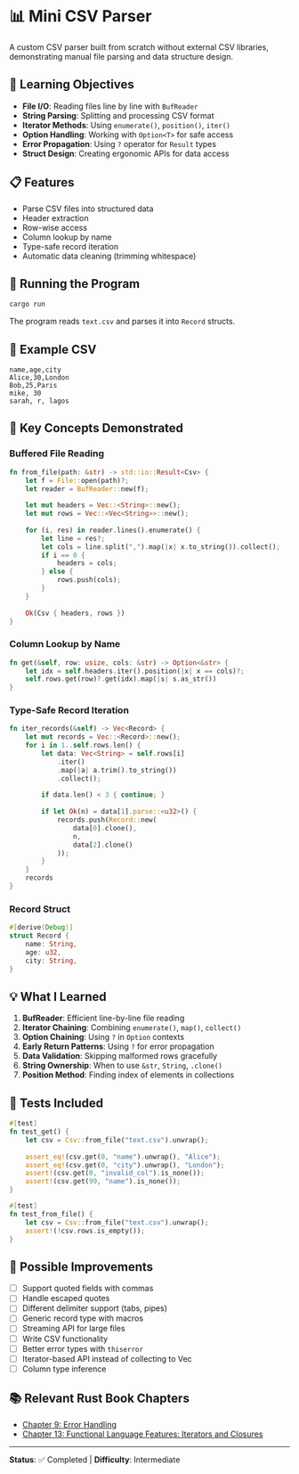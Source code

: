 # 📊 Mini CSV Parser

A custom CSV parser built from scratch without external CSV libraries, demonstrating manual file parsing and data structure design.

## 🎯 Learning Objectives

- **File I/O**: Reading files line by line with `BufReader`
- **String Parsing**: Splitting and processing CSV format
- **Iterator Methods**: Using `enumerate()`, `position()`, `iter()`
- **Option Handling**: Working with `Option<T>` for safe access
- **Error Propagation**: Using `?` operator for `Result` types
- **Struct Design**: Creating ergonomic APIs for data access

## 📋 Features

- Parse CSV files into structured data
- Header extraction
- Row-wise access
- Column lookup by name
- Type-safe record iteration
- Automatic data cleaning (trimming whitespace)

## 🚀 Running the Program

```bash
cargo run
```

The program reads `text.csv` and parses it into `Record` structs.

## 📝 Example CSV

```csv
name,age,city
Alice,30,London
Bob,25,Paris
mike, 30
sarah, r, lagos
```

## 🔑 Key Concepts Demonstrated

### Buffered File Reading
```rust
fn from_file(path: &str) -> std::io::Result<Csv> {
    let f = File::open(path)?;
    let reader = BufReader::new(f);
    
    let mut headers = Vec::<String>::new();
    let mut rows = Vec::<Vec<String>>::new();
    
    for (i, res) in reader.lines().enumerate() {
        let line = res?;
        let cols = line.split(",").map(|x| x.to_string()).collect();
        if i == 0 {
            headers = cols;
        } else {
            rows.push(cols);
        }
    }
    
    Ok(Csv { headers, rows })
}
```

### Column Lookup by Name
```rust
fn get(&self, row: usize, cols: &str) -> Option<&str> {
    let idx = self.headers.iter().position(|x| x == cols)?;
    self.rows.get(row)?.get(idx).map(|s| s.as_str())
}
```

### Type-Safe Record Iteration
```rust
fn iter_records(&self) -> Vec<Record> {
    let mut records = Vec::<Record>::new();
    for i in 1..self.rows.len() {
        let data: Vec<String> = self.rows[i]
            .iter()
            .map(|a| a.trim().to_string())
            .collect();
        
        if data.len() < 3 { continue; }
        
        if let Ok(n) = data[1].parse::<u32>() {
            records.push(Record::new(
                data[0].clone(), 
                n, 
                data[2].clone()
            ));
        }
    }
    records
}
```

### Record Struct
```rust
#[derive(Debug)]
struct Record {
    name: String,
    age: u32,
    city: String,
}
```

## 💡 What I Learned

1. **BufReader**: Efficient line-by-line file reading
2. **Iterator Chaining**: Combining `enumerate()`, `map()`, `collect()`
3. **Option Chaining**: Using `?` in `Option` contexts
4. **Early Return Patterns**: Using `?` for error propagation
5. **Data Validation**: Skipping malformed rows gracefully
6. **String Ownership**: When to use `&str`, `String`, `.clone()`
7. **Position Method**: Finding index of elements in collections

## 🧪 Tests Included

```rust
#[test]
fn test_get() {
    let csv = Csv::from_file("text.csv").unwrap();
    
    assert_eq!(csv.get(0, "name").unwrap(), "Alice");
    assert_eq!(csv.get(0, "city").unwrap(), "London");
    assert!(csv.get(0, "invalid_col").is_none());
    assert!(csv.get(99, "name").is_none());
}

#[test]
fn test_from_file() {
    let csv = Csv::from_file("text.csv").unwrap();
    assert!(!csv.rows.is_empty());
}
```

## 🔄 Possible Improvements

- [ ] Support quoted fields with commas
- [ ] Handle escaped quotes
- [ ] Different delimiter support (tabs, pipes)
- [ ] Generic record type with macros
- [ ] Streaming API for large files
- [ ] Write CSV functionality
- [ ] Better error types with `thiserror`
- [ ] Iterator-based API instead of collecting to Vec
- [ ] Column type inference

## 📚 Relevant Rust Book Chapters

- [Chapter 9: Error Handling](https://doc.rust-lang.org/book/ch09-00-error-handling.html)
- [Chapter 13: Functional Language Features: Iterators and Closures](https://doc.rust-lang.org/book/ch13-00-functional-features.html)

---

**Status**: ✅ Completed | **Difficulty**: Intermediate